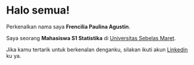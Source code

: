 # Halo semua! 

Perkenalkan nama saya **Frencilia Paulina Agustin**.<br>

Saya seorang **Mahasiswa S1 Statistika** di [Universitas Sebelas Maret](https://uns.ac.id/id/).<br>

Jika kamu tertarik untuk berkenalan denganku, silakan ikuti akun [Linkedin](http://bit.ly/LinkedInFrenciliaPaulinaAgustin/) ku ya.
